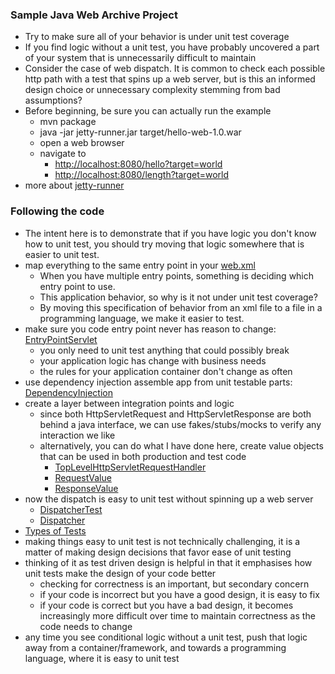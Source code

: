 ### Sample Java Web Archive Project
- Try to make sure all of your behavior is under unit test coverage
- If you find logic without a unit test, you have probably uncovered a part of your system that is unnecessarily difficult to maintain
- Consider the case of web dispatch.  It is common to check each possible http path with a test that spins up a web server, but is this an informed design choice or unnecessary complexity stemming from bad assumptions? 
- Before beginning, be sure you can actually run the example
    - mvn package
    - java -jar jetty-runner.jar target/hello-web-1.0.war
    - open a web browser
    - navigate to
        - [http://localhost:8080/hello?target=world](http://localhost:8080/length?target=world)
        - [http://localhost:8080/length?target=world](http://localhost:8080/length?target=world)
- more about [jetty-runner](http://www.eclipse.org/jetty/documentation/current/runner.html)

### Following the code 
- The intent here is to demonstrate that if you have logic you don't know how to unit test, you should try moving that logic somewhere that is easier to unit test.
- map everything to the same entry point in your [web.xml](src/main/webapp/WEB-INF/web.xml)
    - When you have multiple entry points, something is deciding which entry point to use.
    - This application behavior, so why is it not under unit test coverage?
    - By moving this specification of behavior from an xml file to a file in a programming language, we make it easier to test.
- make sure you code entry point never has reason to change: [EntryPointServlet](src/main/java/com/seanshubin/hello/web/EntryPointServlet.java)
    - you only need to unit test anything that could possibly break
    - your application logic has change with business needs
    - the rules for your application container don't change as often 
- use dependency injection assemble app from unit testable parts: [DependencyInjection](src/main/java/com/seanshubin/hello/web/DependencyInjection.java)
- create a layer between integration points and logic
    - since both HttpServletRequest and HttpServletResponse are both behind a java interface, we can use fakes/stubs/mocks to verify any interaction we like
    - alternatively, you can do what I have done here, create value objects that can be used in both production and test code 
        - [TopLevelHttpServletRequestHandler](src/main/java/com/seanshubin/hello/web/TopLevelHttpServletRequestHandler.java)
        - [RequestValue](src/main/java/com/seanshubin/hello/web/RequestValue.java)
        - [ResponseValue](src/main/java/com/seanshubin/hello/web/ResponseValue.java)
- now the dispatch is easy to unit test without spinning up a web server
    - [DispatcherTest](src/test/java/com/seanshubin/hello/web/DispatcherTest.java)
    - [Dispatcher](src/main/java/com/seanshubin/hello/web/Dispatcher.java)
- [Types of Tests](http://seanshubin.com/types-of-tests.svg)
- making things easy to unit test is not technically challenging, it is a matter of making design decisions that favor ease of unit testing
- thinking of it as test driven design is helpful in that it emphasises how unit tests make the design of your code better
    - checking for correctness is an important, but secondary concern
    - if your code is incorrect but you have a good design, it is easy to fix
    - if your code is correct but you have a bad design, it becomes increasingly more difficult over time to maintain correctness as the code needs to change
- any time you see conditional logic without a unit test, push that logic away from a container/framework, and towards a programming language, where it is easy to unit test
